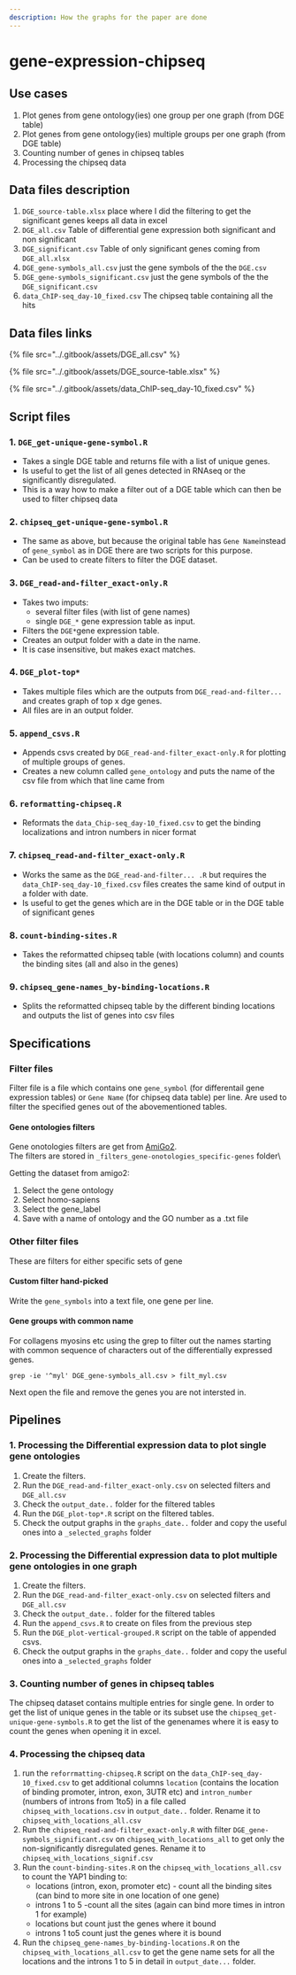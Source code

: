 ```yaml
---
description: How the graphs for the paper are done
---
```


# gene-expression-chipseq

## Use cases

1. Plot genes from gene ontology(ies) one group per one graph (from DGE table)
2. Plot genes from gene ontology(ies) multiple groups per one graph (from DGE table)
3. Counting number of genes in chipseq tables
4. Processing the chipseq data

## Data files description

1. `DGE_source-table.xlsx` place where I did the filtering to get the significant genes keeps all data in excel
2. `DGE_all.csv` Table of differential gene expression both significant and non significant&#x20;
3. `DGE_significant.csv` Table of only significant genes coming from `DGE_all.xlsx`
4. `DGE_gene-symbols_all.csv` just the gene symbols of the the `DGE.csv`
5. `DGE_gene-symbols_significant.csv` just the gene symbols of the the `DGE_significant.csv`
6. `data_ChIP-seq_day-10_fixed.csv` The chipseq table containing all the hits

## Data files links

{% file src="../.gitbook/assets/DGE_all.csv" %}

{% file src="../.gitbook/assets/DGE_source-table.xlsx" %}

{% file src="../.gitbook/assets/data_ChIP-seq_day-10_fixed.csv" %}

## Script files

### 1. `DGE_get-unique-gene-symbol.R`

* Takes a single DGE table and returns file with a list of unique genes.
* Is useful to get the list of all genes detected in RNAseq or the significantly disregulated.
* This is a way how to make a filter out of a DGE table which can then be used to filter chipseq data

### 2. `chipseq_get-unique-gene-symbol.R`

* The same as above, but because the original table has `Gene Name`instead of `gene_symbol` as in DGE there are two scripts for this purpose.
* Can be used to create filters to filter the DGE dataset.

### 3. `DGE_read-and-filter_exact-only.R`

* Takes two imputs:
  * several filter files (with list of gene names)
  * single `DGE_*` gene expression table as input.
* Filters the `DGE*`gene expression table.
* Creates an output folder with a date in the name.
* It is case insensitive, but makes exact matches.

### 4. `DGE_plot-top*`

* Takes multiple files which are the outputs from `DGE_read-and-filter...` and creates graph of top x dge genes.
* All files are in an output folder.

### 5. `append_csvs.R`

* Appends csvs created by `DGE_read-and-filter_exact-only.R` for plotting of multiple groups of genes.
* Creates a new column called `gene_ontology` and puts the name of the csv file from which that line came from

### 6. `reformatting-chipseq.R`

* Reformats the `data_Chip-seq_day-10_fixed.csv` to get the binding localizations and intron numbers in nicer format

### 7. `chipseq_read-and-filter_exact-only.R`

* Works the same as the `DGE_read-and-filter... .R` but requires the `data_ChIP-seq_day-10_fixed.csv` files creates the same kind of output in a folder with date.
* Is useful to get the genes which are in the DGE table or in the DGE table of significant genes

### 8. `count-binding-sites.R`

* Takes the reformatted chipseq table (with locations column) and counts the binding sites (all and also in the genes)

### 9. `chipseq_gene-names_by-binding-locations.R`

* Splits the reformatted chipseq table by the different binding locations and outputs the list of genes into csv files

## Specifications

### Filter files

Filter file is a file which contains one `gene_symbol` (for differentail gene expression tables) or `Gene Name` (for chipseq data table) per line. Are used to filter the specified genes out of the abovementioned tables.

#### Gene ontologies filters

Gene onotologies filters are get from [AmiGo2](https://amigo.geneontology.org/amigo).\
The filters are stored in `_filters_gene-onotologies_specific-genes` folder\\

Getting the dataset from amigo2:

1. Select the gene ontology
2. Select homo-sapiens&#x20;
3. Select the gene\_label&#x20;
4. Save with a name of ontology and the GO number as a .txt file

### Other filter files

These are filters for either specific sets of gene

#### Custom filter hand-picked

Write the `gene_symbols` into a text file, one gene per line.

#### Gene groups with common name

For collagens myosins etc using the grep to filter out the names starting with common sequence of characters out of the differentially expressed genes.

`grep -ie '^myl' DGE_gene-symbols_all.csv > filt_myl.csv`

Next open the file and remove the genes you are not intersted in.

## Pipelines

### 1. Processing the Differential expression data to plot single gene ontologies

1. Create the filters.
2. Run the `DGE_read-and-filter_exact-only.csv` on selected filters and `DGE_all.csv`
3. Check the `output_date..` folder for the filtered tables
4. Run the `DGE_plot-top*.R` script on the filtered tables.
5. Check the output graphs in the `graphs_date..` folder and copy the useful ones into a `_selected_graphs` folder

### 2. Processing the Differential expression data to plot multiple gene ontologies in one graph

1. Create the filters.
2. Run the `DGE_read-and-filter_exact-only.csv` on selected filters and `DGE_all.csv`
3. Check the `output_date..` folder for the filtered tables
4. Run the `append_csvs.R` to create on files from the previous step
5. Run the `DGE_plot-vertical-grouped.R` script on the table of appended csvs.
6. Check the output graphs in the `graphs_date..` folder and copy the useful ones into a `_selected_graphs` folder

### 3. Counting number of genes in chipseq tables

The chipseq dataset contains multiple entries for single gene. In order to get the list of unique genes in the table or its subset use the `chipseq_get-unique-gene-symbols.R` to get the list of the genenames where it is easy to count the genes when opening it in excel.

### 4. Processing the chipseq data

1. run the `reforrmatting-chipseq.R` script on the `data_ChIP-seq_day-10_fixed.csv` to get additional columns `location` (contains the location of binding promoter, intron, exon, 3UTR etc) and `intron_number` (numbers of introns from 1to5) in a file called `chipseq_with_locations.csv` in `output_date..` folder. Rename it to `chipseq_with_locations_all.csv`
2. Run the `chipseq_read-and-filter_exact-only.R` with filter `DGE_gene-symbols_significant.csv` on `chipseq_with_locations_all` to get only the non-significantly disregulated genes. Rename it to `chipseq_with_locations_signif.csv`
3. Run the `count-binding-sites.R` on the `chipseq_with_locations_all.csv` to count the YAP1 binding to:
   * locations (intron, exon, promoter etc) - count all the binding sites (can bind to more site in one location of one gene)
   * introns 1 to 5 -count all the sites (again can bind more times in intron 1 for example)
   * locations but count just the genes where it bound
   * introns 1 to5 count just the genes where it is bound
4. Run the `chipseq_gene-names_by-binding-locations.R` on the `chipseq_with_locations_all.csv` to get the gene name sets for all the locations and the introns 1 to 5 in detail in `output_date...` folder.
